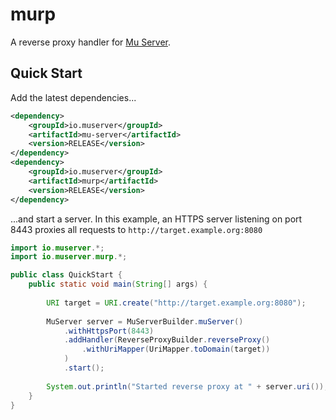 # murp

A reverse proxy handler for [Mu Server](https://muserver.io).

## Quick Start

Add the latest dependencies...

````xml
<dependency>
    <groupId>io.muserver</groupId>
    <artifactId>mu-server</artifactId>
    <version>RELEASE</version>
</dependency>
<dependency>
    <groupId>io.muserver</groupId>
    <artifactId>murp</artifactId>
    <version>RELEASE</version>
</dependency>
````

...and start a server. In this example, an HTTPS server listening on port 8443
proxies all requests to `http://target.example.org:8080`

````java
import io.muserver.*;
import io.muserver.murp.*;

public class QuickStart {
    public static void main(String[] args) {
        
        URI target = URI.create("http://target.example.org:8080");
        
        MuServer server = MuServerBuilder.muServer()
            .withHttpsPort(8443)
            .addHandler(ReverseProxyBuilder.reverseProxy()
                .withUriMapper(UriMapper.toDomain(target))
            )
            .start();
        
        System.out.println("Started reverse proxy at " + server.uri());
    }
}
````
